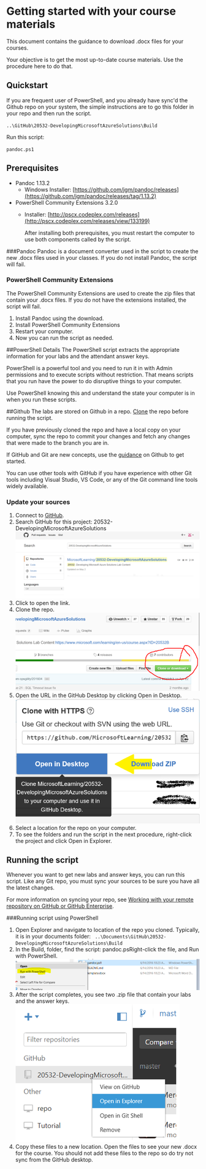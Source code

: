 # Getting started with your course materials

This document contains the guidance to download .docx files for your courses. 

Your objective is to get the most up-to-date course materials. Use the procedure here to do that.

## Quickstart ##

If you are frequent user of PowerShell, and you already have sync'd the Github repo on your system, the simple instructions are to go this folder in your repo and then run the script.

`..\GitHub\20532-DevelopingMicrosoftAzureSolutions\Build`


Run this script:

`pandoc.ps1`


## Prerequisites  ##
* Pandoc 1.13.2
  * Windows Installer: [https://github.com/jgm/pandoc/releases](https://github.com/jgm/pandoc/releases/tag/1.13.2)
* PowerShell Community Extensions 3.2.0
  * Installer: [http://pscx.codeplex.com/releases](http://pscx.codeplex.com/releases/view/133199)


    After installing both prerequisites, you must restart the computer to use both components called by the script. 

###Pandoc
Pandoc is a document converter used in the script to create the new .docx files used in your classes. If you do not install Pandoc, the script will fail.

### PowerShell Community Extensions
The PowerShell Community Extensions are used to create the zip files that contain your .docx files. If you do not have the extensions installed, the script will fail.

1. Install Pandoc using the download.
2. Install PowerShell Community Extensions
3. Restart your computer.
4. Now you can run the script as needed.

##PowerShell Details
The PowerShell script extracts the appropriate information for your labs and the attendant answer keys.

PowerShell is a powerful tool and you need to run it in with Admin permissions and to execute scripts without restriction. That means scripts that you run have the power to do disruptive things to your computer. 

Use PowerShell knowing this and understand the state your computer is in when you run these scripts.

##Github
The labs are stored on Github in a repo. [Clone](https://help.github.com/articles/cloning-a-repository/) the repo before running the script. 

If you have previously cloned the repo and have a local copy on your computer, sync the repo to commit your changes and fetch any changes that were made to the branch you are in.

If GitHub and Git are new concepts, use the [guidance](https://guides.github.com/activities/hello-world/) on Github to get started.

[//]: # (Lots of Guidance exists for GitHub. Do we want to point to them? ) 

You can use other tools with GitHub if you have experience with other Git tools including Visual Studio, VS Code, or any of the Git command line tools widely available.

### Update your sources
1. Connect to [GitHub](GitHub.com).
2. Search GitHub for this project: 20532-DevelopingMicrosoftAzureSolutions
![](search.png)
3. Click to open the link. 
4. Clone the repo.
![](clone.png) 
5. Open the URL in the GitHub Desktop by clicking Open in Desktop.
![](open.png)
6. Select a location for the repo on your computer.
7. To see the folders and run the script in the next procedure, right-click the project and click Open in Explorer.

## Running the script
Whenever you want to get new labs and answer keys, you can run this script. Like any Git repo, you must sync your sources to be sure you have all the latest changes. 

For more information on syncing your repo, see [Working with your remote repository on GitHub or GitHub Enterprise](https://help.github.com/desktop/guides/contributing/working-with-your-remote-repository-on-github-or-github-enterprise/).

###Running script using PowerShell
1. Open Explorer and navigate to location of the repo you cloned. Typically, it is in your documents folder:
` ..\Documents\GitHub\20532-DevelopingMicrosoftAzureSolutions\Build`
2. In the Build, folder, find the script: pandoc.psRight-click the file, and Run with PowerShell.
![](run.png)
3. After the script completes, you see two .zip file that contain your labs and the answer keys.
 ![](explorer.png)
4. Copy these files to a new location. Open the files to see your new .docx for the course. You should not add these files to the repo so do try not sync from the GitHub desktop.
